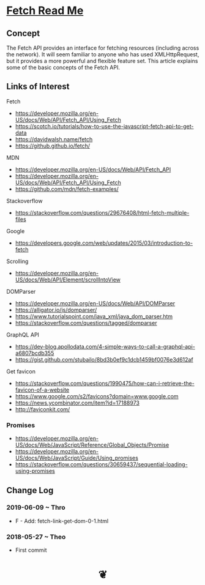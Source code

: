 <span style=display:none; >[You are now in a GitHub source code view - click this link to view Read Me file as a web page]( https://jaanga.github.io.github.io/#cookbook-html/examples/fetch/README.md "View file as a web page." ) </span>


# [Fetch Read Me]( #README.md )

<!--
<iframe src=https://pushme-pullyou.github.io/tootoo-templates/basic-html.html width=100% height=500px ></iframe>
_basic-html.html_
<span style="display: none" >Iframes are not viewable in GitHub source code view</span>

## Full Screen: []( .html )
-->


## Concept

The Fetch API provides an interface for fetching resources (including across the network). It will seem familiar to anyone who has used XMLHttpRequest, but it provides a more powerful and flexible feature set. This article explains some of the basic concepts of the Fetch API.

## Links of Interest

Fetch

* https://developer.mozilla.org/en-US/docs/Web/API/Fetch_API/Using_Fetch
* https://scotch.io/tutorials/how-to-use-the-javascript-fetch-api-to-get-data
* https://davidwalsh.name/fetch
* https://github.github.io/fetch/

MDN

* https://developer.mozilla.org/en-US/docs/Web/API/Fetch_API
* https://developer.mozilla.org/en-US/docs/Web/API/Fetch_API/Using_Fetch
* https://github.com/mdn/fetch-examples/

Stackoverflow
* https://stackoverflow.com/questions/29676408/html-fetch-multiple-files

Google
* https://developers.google.com/web/updates/2015/03/introduction-to-fetch

Scrolling
* https://developer.mozilla.org/en-US/docs/Web/API/Element/scrollIntoView

DOMParser
* https://developer.mozilla.org/en-US/docs/Web/API/DOMParser
* https://alligator.io/js/domparser/
* https://www.tutorialspoint.com/java_xml/java_dom_parser.htm
* https://stackoverflow.com/questions/tagged/domparser


GraphQL API

* https://dev-blog.apollodata.com/4-simple-ways-to-call-a-graphql-api-a6807bcdb355
* https://gist.github.com/stubailo/8bd3b0ef9c1dcb1459bf0076e3d612af

Get favicon

* https://stackoverflow.com/questions/1990475/how-can-i-retrieve-the-favicon-of-a-website
* https://www.google.com/s2/favicons?domain=www.google.com
* https://news.ycombinator.com/item?id=17188973
* http://faviconkit.com/

### Promises

* https://developer.mozilla.org/en-US/docs/Web/JavaScript/Reference/Global_Objects/Promise
* https://developer.mozilla.org/en-US/docs/Web/JavaScript/Guide/Using_promises
* https://stackoverflow.com/questions/30659437/sequential-loading-using-promises

## Change Log


### 2019-06-09 ~ Thro

* F - Add: fetch-link-get-dom-0-1.html

### 2018-05-27 ~ Theo

* First commit


# <center title="hello!" ><a href=javascript:window.scrollTo(0,0); style=text-decoration:none; > ❦ </a></center>
